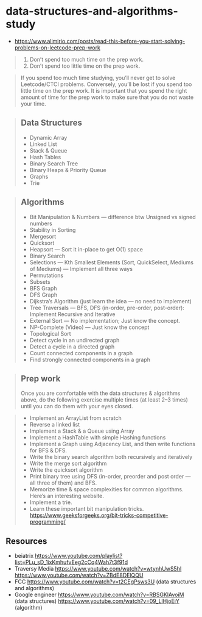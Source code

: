 # data-structures-and-algorithms-study

- https://www.alimirio.com/posts/read-this-before-you-start-solving-problems-on-leetcode-prep-work

> 1. Don’t spend too much time on the prep work.
> 2. Don’t spend too little time on the prep work.

> If you spend too much time studying, you’ll never get to solve Leetcode/CTCI problems. Conversely, you’ll be lost if you spend too little time on the prep work. It is important that you spend the right amount of time for the prep work to make sure that you do not waste your time.

> ## Data Structures
> - Dynamic Array
> - Linked List
> - Stack & Queue
> - Hash Tables
> - Binary Search Tree
> - Binary Heaps & Priority Queue
> - Graphs
> - Trie

> ## Algorithms
> - Bit Manipulation & Numbers — difference btw Unsigned vs signed numbers
> - Stability in Sorting
> - Mergesort
> - Quicksort
> - Heapsort — Sort it in-place to get O(1) space
> - Binary Search
> - Selections — Kth Smallest Elements (Sort, QuickSelect, Mediums of Mediums) — Implement all three ways
> - Permutations
> - Subsets
> - BFS Graph
> - DFS Graph
> - Dijkstra’s Algorithm (just learn the idea — no need to implement)
> - Tree Traversals — BFS, DFS (in-order, pre-order, post-order): Implement Recursive and Iterative
> - External Sort — No implementation; Just know the concept.
> - NP-Complete (Video) — Just know the concept
> - Topological Sort
> - Detect cycle in an undirected graph
> - Detect a cycle in a directed graph
> - Count connected components in a graph
> - Find strongly connected components in a graph
  
> ## Prep work
> Once you are comfortable with the data structures & algorithms above, do the following exercise multiple times (at least 2–3 times) until you can do them with your eyes closed.

> - Implement an ArrayList from scratch
> - Reverse a linked list
> - Implement a Stack & a Queue using Array
> - Implement a HashTable with simple Hashing functions
> - Implement a Graph using Adjacency List, and then write functions for BFS & DFS.
> - Write the binary search algorithm both recursively and iteratively
> - Write the merge sort algorithm
> - Write the quicksort algorithm
> - Print binary tree using DFS (in-order, preorder and post order — all three of them) and BFS.
> - Memorize time & space complexities for common algorithms. Here’s an interesting website.
> - Implement a trie.
> - Learn these important bit manipulation tricks. https://www.geeksforgeeks.org/bit-tricks-competitive-programming/

## Resources
- beiatrix https://www.youtube.com/playlist?list=PLu_sD_1ixKmhufvEeg2cCq4Wah7t3f91d
- Traversy Media https://www.youtube.com/watch?v=wtynhUwS5hI https://www.youtube.com/watch?v=ZBdE8DElQQU
- FCC https://www.youtube.com/watch?v=t2CEgPsws3U (data structures and algorithms)
- Google engineer https://www.youtube.com/watch?v=RBSGKlAvoiM (data structures) https://www.youtube.com/watch?v=09_LlHjoEiY (algorithm)

